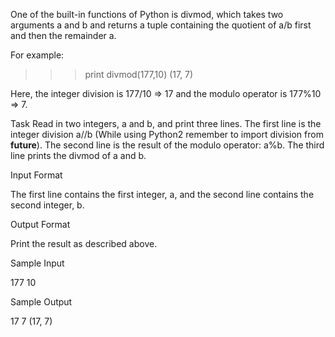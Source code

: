 One of the built-in functions of Python is divmod, which takes two arguments a and b and returns a tuple containing the quotient of a/b first and then the remainder a.

For example:

>>> print divmod(177,10)
(17, 7)

Here, the integer division is 177/10 => 17 and the modulo operator is 177%10 => 7.

Task
Read in two integers, a and b, and print three lines.
The first line is the integer division a//b (While using Python2 remember to import division from __future__).
The second line is the result of the modulo operator: a%b.
The third line prints the divmod of a and b.

Input Format

The first line contains the first integer, a, and the second line contains the second integer, b.

Output Format

Print the result as described above.

Sample Input

177
10

Sample Output

17
7
(17, 7)
